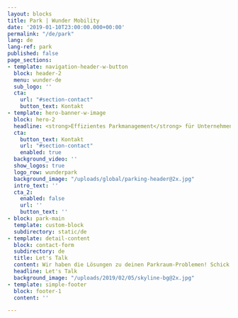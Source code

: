 ```yaml
---
layout: blocks
title: Park | Wunder Mobility
date: '2019-01-10T23:00:00.000+00:00'
permalink: "/de/park"
lang: de
lang-ref: park
published: false
page_sections:
- template: navigation-header-w-button
  block: header-2
  menu: wunder-de
  sub_logo: ''
  cta:
    url: "#section-contact"
    button_text: Kontakt
- template: hero-banner-w-image
  block: hero-2
  headline: <strong>Effizientes Parkmanagement</strong> für Unternehmen
  cta:
    button_text: Kontakt
    url: "#section-contact"
    enabled: true
  background_video: ''
  show_logos: true
  logo_row: wunderpark
  background_image: "/uploads/global/parking-header@2x.jpg"
  intro_text: ''
  cta_2:
    enabled: false
    url: ''
    button_text: ''
- block: park-main
  template: custom-block
  subdirectory: static/de
- template: detail-content
  block: contact-form
  subdirectory: de
  title: Let's Talk
  content: Wir haben die Lösungen zu deinen Parkraum-Problemen! Schick uns gerne deine Kontaktdaten und wir werden uns innerhalb 24 Stunden mit dir in Verbindung setzen.
  headline: Let's Talk
  background_image: "/uploads/2019/02/05/skyline-bg@2x.jpg"
- template: simple-footer
  block: footer-1
  content: ''

---
```

